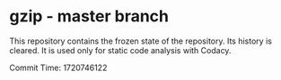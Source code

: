 # gzip - master branch

This repository contains the frozen state of the repository.
Its history is cleared. It is used only for static code
analysis with Codacy.

Commit Time: 1720746122